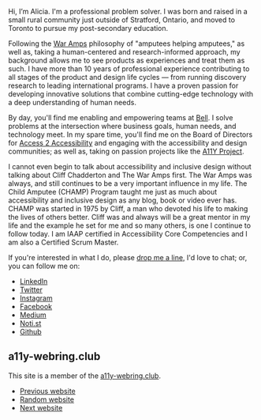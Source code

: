 Hi, I’m Alicia. I'm a professional problem solver. I was born and raised in a small rural community just outside of Stratford, Ontario, and moved to Toronto to pursue my post-secondary education.

Following the <a href="https://www.waramps.ca/home/">War Amps</a> philosophy of "amputees helping amputees," as well as, taking a human-centered and research-informed approach, my background allows me to see products as experiences and treat them as such. I have more than 10 years of professional experience contributing to all stages of the product and design life cycles — from running discovery research to leading international programs. I have a proven passion for developing innovative solutions that combine cutting-edge technology with a deep understanding of human needs. 

By day, you'll find me enabling and empowering teams at <a href="https://www.bell.ca/accessibility_services/">Bell</a>. I solve problems at the intersection where business goals, human needs, and technology meet.  In my spare time, you'll find me on the Board of Directors for <a href="https://access2accessibility.com/">Access 2 Accessibility</a> and engaging with the accessibility and design communities; as well as, taking on passion projects like the <a href="https://a11yproject.com/">A11Y Project</a>.

I cannot even begin to talk about accessibility and inclusive design without talking about Cliff Chadderton and The War Amps first. The War Amps was always, and still continues to be a very important influence in my life. The Child Amputee (CHAMP) Program taught me just as much about accessibility and inclusive design as any blog, book or video ever has. CHAMP was started in 1975 by Cliff, a man who devoted his life to making the lives of others better. Cliff was and always will be a great mentor in my life and the example he set for me and so many others, is one I continue to follow today. I am IAAP certified in Accessibility Core Competencies and I am also a Certified Scrum Master.  

If you're interested in what I do, please <a href="mailto:hello@alicia.design">drop me a line,</a> I'd love to chat; or, you can follow me on:    
 <P>
 <ul>
  <li><a href="https://www.linkedin.com/in/aliciajarvis/">LinkedIn</a></li>
  <li><a href="https://twitter.com/a11yalicia">Twitter</a></li> 
  <li><a href="https://www.instagram.com/a11yAlicia/">Instagram</a></li>
  <li><a href="https://www.facebook.com/A11yAlicia">Facebook</a></li> 
  <li><a href="https://medium.com/@A11yAlicia">Medium </a></li>
  <li><a href="https://noti.st/a11yalicia">Noti.st </a></li>
  <li><a href="https://github.com/AliciaJarvis">Github</a></li>
 </ul>
</p>
<nav class="a11y-webring-club" aria-labelledby="a11y-webring-club">
  <h2 id="a11y-webring-club">a11y-webring.club</h2>
  <p>This site is a member of the <a rel="external" href="https://a11y-webring.club/">a11y-webring.club</a>.</p>
  <ul>
    <li><a rel="external" referrerpolicy="strict-origin" href="https://a11y-webring.club/prev">Previous website</a></li>
    <li><a rel="external" referrerpolicy="strict-origin" href="https://a11y-webring.club/random">Random website</a></li>
    <li><a rel="external" referrerpolicy="strict-origin" href="https://a11y-webring.club/next">Next website</a></li>
  </ul>
</nav>
   
 
